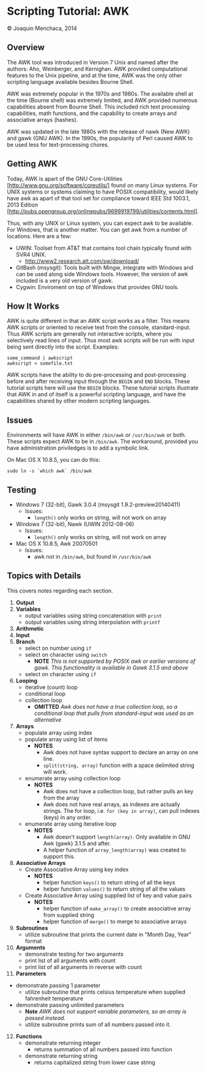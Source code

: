 # Scripting Tutorial: AWK

© Joaquin Menchaca, 2014

## Overview

The AWK tool was introduced in Version 7 Unix and named after the authors: Aho, Weinberger, and Kernighan.  AWK provided computational features to the Unix pipeline, and at the time, AWK was the only other scripting language available besides Bourne Shell.  

AWK was extremely popular in the 1970s and 1980s.  The available shell at the time (Bourne shell) was extremely limited, and AWK provided numerous capabilities absent from Bourne Shell.  This included rich text processing capabilities, math functions, and the capability to create arrays and associative arrays (hashes).

AWK was updated in the late 1980s with the release of nawk (New AWK) and gawk (GNU AWK).  In the 1990s, the popularity of Perl caused AWK to be used less for text-processing chores.

## Getting AWK

Today, AWK is apart of the GNU Core-Utilities [http://www.gnu.org/software/coreutils/] found on many Linux systems.  For UNIX systems or systems claiming to have POSIX compatibility, would likely have awk as apart of that tool set for compliance toward IEEE Std 1003.1, 2013 Edition [http://pubs.opengroup.org/onlinepubs/9699919799/utilities/contents.html].

Thus, with any UNIX or Linux system, you can expect awk to be available.  For Windows, that is another matter.  You can get awk from a number of locations.  Here are a few:

- UWIN: Toolset from AT&T that contains tool chain typically found with SVR4 UNIX.
  - http://www2.research.att.com/sw/download/
- GitBash (msysgit): Tools built with Mingw, integrate with Windows and can be used along side Windows tools.  However, the version of awk included is a very old version of gawk.
- Cygwin: Enviroment on top of Windows that provides GNU tools.

## How It Works

AWK is quite different in that an AWK script works as a filter.  This means AWK scripts or oriented to receive text from the console, standard-input.  Thus AWK scripts are generally not interactive scripts, where you selectively read lines of input.  Thus most awk scripts will be run with input being sent directly into the script. Examples:

```
some_command | awkscript
awkscript < somefile.txt
```

AWK scripts have the ability to do pre-processing and post-processing before and after receiving input through the ```BEGIN``` and ```END``` blocks.  These tutorial scripts here will use the ```BEGIN``` blocks.  These tutorial scripts illustrate that AWK in and of itself is a powerful scripting language, and have the capabilities shared by other modern scripting languages.

## Issues

Environments will have AWK in either ```/bin/awk``` or ```/usr/bin/awk``` or both.  These scripts expect AWK to be in ```/bin/awk```.  The workaround, provided you have administration priviledges is to add a symbolic link.

On Mac OS X 10.8.5, you can do this:
```
sudo ln -s `which awk` /bin/awk
```

## Testing

* Windows 7 (32-bit), Gawk 3.0.4 (msysgit 1.9.2-preview20140411)
  * Issues:
    * ```length()``` only works on string, will not work on array
* Windows 7 (32-bit), Nawk (UWIN 2012-08-06)
  * Issues:
    * ```length()``` only works on string, will not work on array
* Mac OS X 10.8.5, Awk 20070501
  * Issues:
    * awk not in ```/bin/awk```, but found in ```/usr/bin/awk```

## Topics with Details 

This covers notes regarding each section.

1. **Output**
2. **Variables**
   * output variables using string concatenation with ```print```
   * output variables using string interpolation with ```printf```
3. **Arithmetic**
4. **Input**
5. **Branch**
   * select on number using ```if```
   * select on character using ```switch```
     * **NOTE** *This is not supported by POSIX awk or earlier versions of gawk.  This functionality is available in Gawk 3.1.5 and above*
   * select on character using ```if```
6. **Looping**
   * iterative (count) loop
   * conditional loop
   * collection loop
     * **OMITTED** *Awk does not have a true collection loop, so a conditional loop that pulls from standard-input was used as an alternative*
7. **Arrays**
   * populate array using index
   * populate array using list of items
     * **NOTES** 
        * Awk does not have syntax support to declare an array on one line.  
        * ```split(string, array)``` function with a space delimited string will work. 
   * enumerate array using collection loop
       * **NOTES** 
          * Awk does not have a collection loop, but rather pulls an key from the array
          * Awk does not have real arrays, as indexes are actually strings.  The for loop, i.e.  ```for (key in array)```, can pull indexes (keys) in any order.
   * enumerate array using iterative loop
       * **NOTES** 
          * Awk doesn't support ```length(array)```. Only available in GNU Awk (gawk) 3.1.5 and after.
          * A helper function of ```array_length(array)``` was created to support this.
8. **Associative Arrays**
   * Create Associative Array using key index
     * **NOTES**
        * helper function ```keys()``` to return string of all the keys
        * helper function ```values()``` to return string of all the values
   * Create Associative Array using supplied list of key and value pairs
     * **NOTES**
        * helper function of ```make_array()``` to create associative array from supplied string
        * helper function of ```merge()``` to merge to associative arrays
9. **Subroutines** 
   * utilize subroutine that prints the current date in "Month Day, Year" format
10. **Arguments**
    * demonstrate testing for two arguments
    * print list of all arguments with count
    * print list of all arguments in reverse with count
11. **Parameters**
   * demonstrate passing 1 parameter
     * utilize subroutine that prints celsius temperature when supplied fahrenheit temperature
   * demonstrate passing unlimited parameters
     * **Note** *AWK does not support variable parameters, so an array is passed instead.*
     * utilize subroutine prints sum of all numbers passed into it.
12. **Functions**
    * demonstrate returning integer
      * returns summation of all numbers passed into function 
    * demonstrate returning string
      * returns capitalized string from lower case string 
